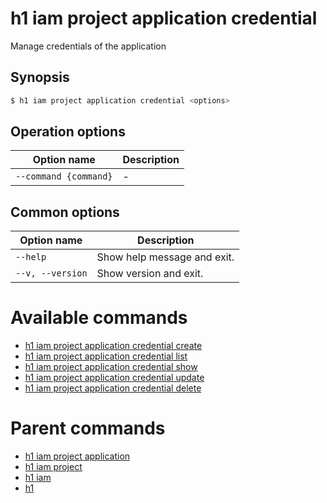 
# h1 iam project application credential

Manage credentials of the application

## Synopsis

```bash
$ h1 iam project application credential <options>
```

## Operation options

| Option name               | Description |
| ------------------------- | ----------- |
| ```--command {command}``` | -           |

## Common options

| Option name          | Description                 |
| -------------------- | --------------------------- |
| ```--help```         | Show help message and exit. |
| ```--v, --version``` | Show version and exit.      |

# Available commands

* [h1 iam project application credential create](./create/README.md)
* [h1 iam project application credential list](./list/README.md)
* [h1 iam project application credential show](./show/README.md)
* [h1 iam project application credential update](./update/README.md)
* [h1 iam project application credential delete](./delete/README.md)

# Parent commands

* [h1 iam project application](./../README.md)
* [h1 iam project](./../../README.md)
* [h1 iam](./../../../README.md)
* [h1](./../../../../README.md)
